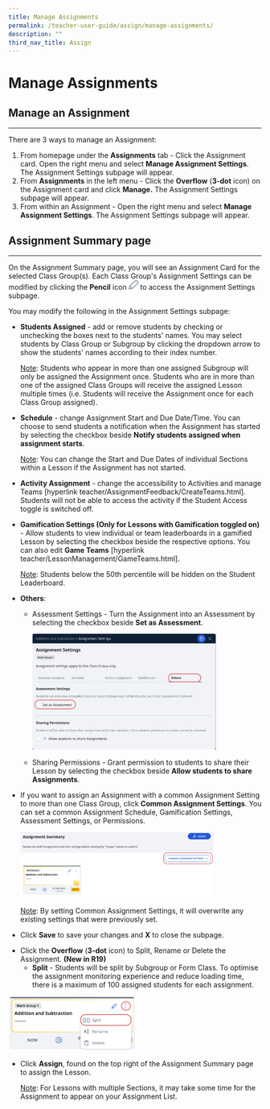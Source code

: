 ```yaml
---
title: Manage Assignments
permalink: /teacher-user-guide/assign/manage-assignments/
description: ""
third_nav_title: Assign
---
```

<h1 id="manage-assignments">Manage Assignments</h1>
<h2 id="-manage-an-assignment-">Manage an Assignment</h2>
<hr>
<p>There are 3 ways to manage an Assignment:</p>
<ol>
<li>From homepage under the <strong>Assignments</strong> tab - Click the Assignment card. Open the right menu and select <strong>Manage Assignment Settings</strong>. The Assignment Settings subpage will appear.</li>
<li>From <strong>Assignments</strong> in the left menu - Click the <strong>Overflow</strong> (<strong>3-dot</strong> icon) on the Assignment card and click <strong>Manage.</strong> The Assignment Settings subpage will appear.</li>
<li>From within an Assignment - Open the right menu and select <strong>Manage Assignment Settings</strong>. The Assignment Settings subpage will appear.</li>
</ol>
<h2 id="-assignment-summary-page-">Assignment Summary page</h2>
<hr>
<p>On the Assignment Summary page, you will see an Assignment Card for the selected Class Group(s). Each Class Group's Assignment Settings can be modified by clicking the <strong>Pencil</strong> icon <img style="width:1.2rem; display: inline;" src="/images/Icons/Pencil.svg"> to access the Assignment Settings subpage.</p>
<p>You may modify the following in the Assignment Settings subpage:</p>
<ul>
<li><p><strong>Students Assigned</strong> - add or remove students by checking or unchecking the boxes next to the students' names. You may select students by Class Group or Subgroup by clicking the dropdown arrow to show the students' names according to their index number.</p>
	<p><u>Note</u>: Students who appear in more than one assigned Subgroup will only be assigned the Assignment once. Students who are in more than one of the assigned Class Groups will receive the assigned Lesson multiple times (i.e. Students will receive the Assignment once for each Class Group assigned).</p>
</li>
<li><p><strong>Schedule</strong> - change Assignment Start and Due Date/Time. You can choose to send students a notification when the Assignment has started by selecting the checkbox beside <strong>Notify students assigned when assignment starts</strong>.</p>
	<p><u>Note</u>: You can change the Start and Due Dates of individual Sections within a Lesson if the Assignment has not started.</p>
</li>
<li><p><strong>Activity Assignment</strong> - change the accessibility to Activities and manage Teams [hyperlink teacher/AssignmentFeedback/CreateTeams.html]. Students will not be able to access the activity if the Student Access toggle is switched off.</p>
</li>
<li><p><strong>Gamification Settings (Only for Lessons with Gamification toggled on)</strong> - Allow students to view individual or team leaderboards in a gamified Lesson by selecting the checkbox beside the respective options. You can also edit <strong>Game Teams</strong> [hyperlink teacher/LessonManagement/GameTeams.html].</p>
	<p><u>Note</u>: Students below the 50th percentile will be hidden on the Student Leaderboard.</p>
</li>
<li><p><strong>Others</strong>:</p>
<ul>
<li><p>Assessment Settings - Turn the Assignment into an Assessment by selecting the checkbox beside <strong>Set as Assessment</strong>.</p>
<p><img style="width: 80%;" src="/images/2Teacher/AS-ManageAssignment1.png"></p>
</li>
<li><p>Sharing Permissions - Grant permission to students to share their Lesson by selecting the checkbox beside <strong>Allow students to share Assignments</strong>.</p>
</li>
</ul>
</li>
<li><p>If you want to assign an Assignment with a common Assignment Setting to more than one Class Group, click <strong>Common Assignment Settings</strong>. You can set a common Assignment Schedule, Gamification Settings, Assessment Settings, or Permissions.</p>
<p><img style="width: 80%;" src="/images/2Teacher/AS-ManageAssignment2.png"></p>
	<p><u>Note</u>: By setting Common Assignment Settings, it will overwrite any existing settings that were previously set.</p>
</li>
<li><p>Click <strong>Save</strong> to save your changes and <strong>X</strong> to close the subpage.</p>
</li>
<li>Click the <strong>Overflow</strong> (<strong>3-dot</strong> icon) to Split, Rename or Delete the Assignment. <strong>(New in R19)</strong><ul>
<li><strong>Split</strong> - Students will be split by Subgroup or Form Class. To optimise the assignment monitoring experience and reduce loading time, there is a maximum of 100 assigned students for each assignment.</li>
</ul>
</li>
</ul>
<p><img style="width: 50%;" src="/images/2Teacher/AS-ManageAssignment3.png"></p>
<ul>
<li><p>Click <strong>Assign</strong>, found on the top right of the Assignment Summary page to assign the Lesson.</p>
	<p><u>Note</u>: For Lessons with multiple Sections, it may take some time for the Assignment to appear on your Assignment List.</p>
</li>
</ul>